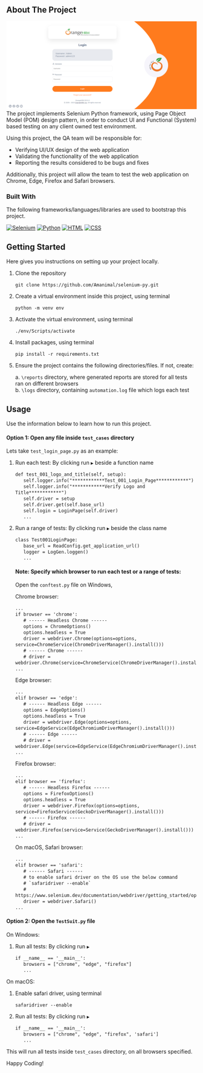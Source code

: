 ## About The Project
![Software][software-screenshot]
The project implements Selenium Python framework, using Page Object Model (POM) design pattern, in order to conduct UI and Functional (System) based testing
on any client owned test environment. 

Using this project, the QA team will be responsible for:

* Verifying UI/UX design of the web application
* Validating the functionality of the web application
* Reporting the results considered to be bugs and fixes

Additionally, this project will allow the team to test the 
web application on Chrome, Edge, Firefox and Safari browsers.


### Built With
The following frameworks/languages/libraries are used to bootstrap this project.

[![Selenium][Selenium]][Selenium-url] [![Python][Python]][Python-url] [![HTML][HTML]][HTML-url] [![CSS][CSS]][CSS-url]


## Getting Started

Here gives you instructions on setting up your project locally.

1. Clone the repository 
   ````
   git clone https://github.com/Amanimal/selenium-py.git
   ````
2. Create a virtual environment inside this project, using terminal
   ````
   python -m venv env
   ````
3. Activate the virtual environment, using terminal
   ````
   ./env/Scripts/activate
   ````
4. Install packages, using terminal
   ````
   pip install -r requirements.txt
   ````
5. Ensure the project contains the following directories/files. If not, create:
   
   a. ```\reports``` directory, where generated reports are stored for all 
   tests ran on different browsers <br/>
   b. ```\logs``` directory, containing ```automation.log``` file which logs each test


## Usage

Use the information below to learn how to run this project. 

#### Option 1: Open any file inside ```test_cases``` directory
Lets take ```test_login_page.py``` as an example:

1. Run each test: By clicking run ```▶``` beside a function name
   ````
   def test_001_logo_and_title(self, setup):
      self.logger.info("************Test_001_Login_Page************")
      self.logger.info("************Verify Logo and Title************")
      self.driver = setup
      self.driver.get(self.base_url)
      self.login = LoginPage(self.driver)
      ...
   ````
2. Run a range of tests: By clicking run ```▶``` beside the class name
   ````
   class Test001LoginPage:
      base_url = ReadConfig.get_application_url()
      logger = LogGen.loggen()
      ...
   ````
   #### Note: Specify which browser to run each test or a range of tests:
   
   Open the ```conftest.py``` file on Windows,

   Chrome browser:
   ````
   ...
   if browser == 'chrome':
      # ------ Headless Chrome ------
      options = ChromeOptions()
      options.headless = True
      driver = webdriver.Chrome(options=options, service=ChromeService(ChromeDriverManager().install()))
      # ------ Chrome ------
      # driver = webdriver.Chrome(service=ChromeService(ChromeDriverManager().install()))
   ...
   ````
   Edge browser:
   ````
   ...
   elif browser == 'edge':
      # ------ Headless Edge ------
      options = EdgeOptions()
      options.headless = True
      driver = webdriver.Edge(options=options, service=EdgeService(EdgeChromiumDriverManager().install()))
      # ------ Edge ------
      # driver = webdriver.Edge(service=EdgeService(EdgeChromiumDriverManager().install()))
   ...
   ````
   Firefox browser:
   ````
   ...
   elif browser == 'firefox':
      # ------ Headless Firefox ------
      options = FirefoxOptions()
      options.headless = True
      driver = webdriver.Firefox(options=options, service=FirefoxService(GeckoDriverManager().install()))
      # ------ Firefox ------
      # driver = webdriver.Firefox(service=Service(GeckoDriverManager().install()))
   ...
   ````
   On macOS, Safari browser:
   ````
   ...
   elif browser == 'safari':
      # ------ Safari ------
      # to enable safari driver on the OS use the below command
      # `safaridriver --enable`
      # https://www.selenium.dev/documentation/webdriver/getting_started/open_browser/#desktop
      driver = webdriver.Safari()
   ...
   ````

#### Option 2: Open the ```TestSuit.py``` file

On Windows:

1. Run all tests: By clicking run ```▶```
   ````
   if __name__ == '__main__':
      browsers = ["chrome", "edge", "firefox"]
      ...
   ````
On macOS:
1. Enable safari driver, using terminal
   ````
   safaridriver --enable
   ````
2. Run all tests: By clicking run ```▶```
   ````
   if __name__ == '__main__':
      browsers = ["chrome", "edge", "firefox", 'safari']
      ...
   ````
This will run all tests inside ```test_cases``` directory, on all browsers specified.

Happy Coding!
<!-- MARKDOWN LINKS & IMAGES -->
<!-- https://www.markdownguide.org/basic-syntax/#reference-style-links -->
[software-screenshot]: images/software.png
[Selenium]: https://img.shields.io/badge/Selenium-43B02A?style=for-the-badge&logo=selenium&logoColor=white
[Selenium-url]: https://www.selenium.dev/
[Python]: https://img.shields.io/badge/Python-3776AB?style=for-the-badge&logo=python&logoColor=white
[Python-url]: https://www.python.org/
[CSS]: https://img.shields.io/badge/CSS-1572B6?style=for-the-badge&logo=css3&logoColor=white
[CSS-url]: https://www.w3.org/Style/CSS/Overview.en.html
[HTML]: https://img.shields.io/badge/HTML-239120?style=for-the-badge&logo=html5&logoColor=white
[HTML-url]: https://www.w3schools.com/html/